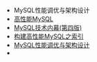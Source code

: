 - MySQL性能调优与架构设计
- [高性能MySQL](http://img.zongqilive.cn/%E9%AB%98%E6%80%A7%E8%83%BDMySQL%EF%BC%88%E7%AC%AC3%E7%89%88%EF%BC%89.Baron.Scbwartz%E7%AD%89.pdf)
- [MySQL技术内幕(第四版)](http://img.zongqilive.cn/1.pdf)
- [构建高性能MySQL之索引](http://img.zongqilive.cn/%E6%9E%84%E5%BB%BA%E9%AB%98%E6%80%A7%E8%83%BDMySQL%E4%B9%8B%E7%B4%A2%E5%BC%95.pdf)
- [MySQL性能调优与架构设计](http://img.zongqilive.cn/MySQL%E6%80%A7%E8%83%BD%E8%B0%83%E4%BC%98%E4%B8%8E%E6%9E%B6%E6%9E%84%E8%AE%BE%E8%AE%A1%20-%20%E7%AE%80%E6%9C%9D%E9%98%B3.mobi)
- 

